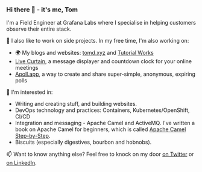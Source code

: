 ### Hi there 👋 - it's me, Tom

I'm a Field Engineer at Grafana Labs where I specialise in helping customers observe their entire stack.

🔭 I also like to work on side projects. In my free time, I'm also working on:

- 🌍 My blogs and websites: [tomd.xyz][tomd] and [Tutorial Works][tw]
- [Live Curtain][lc], a message displayer and countdown clock for your online meetings
- [Apoll.app][apoll], a way to create and share super-simple, anonymous, expiring polls

🤔 I'm interested in:

- Writing and creating stuff, and building websites.
- DevOps technology and practices: Containers, Kubernetes/OpenShift, CI/CD
- Integration and messaging - Apache Camel and ActiveMQ. I've written a book on Apache Camel for beginners, which is called [Apache Camel Step-by-Step][camelsbs].
- Biscuits (especially digestives, bourbon and hobnobs).

📫 Want to know anything else? Feel free to knock on my door [on Twitter][twitter] or [on LinkedIn][linkedin].

[tomd]: https://tomd.xyz
[tw]: https://www.tutorialworks.com
[disco]: https://www.discochap.com
[discosrc]: https://github.com/monodot/discochap
[camelsbs]: https://tomd.xyz/camelstepbystep
[linkedin]: https://www.linkedin.com/in/tomint/
[twitter]: https://twitter.com/monodot
[lc]: https://livecurtain.com
[apoll]: https://apoll.app
